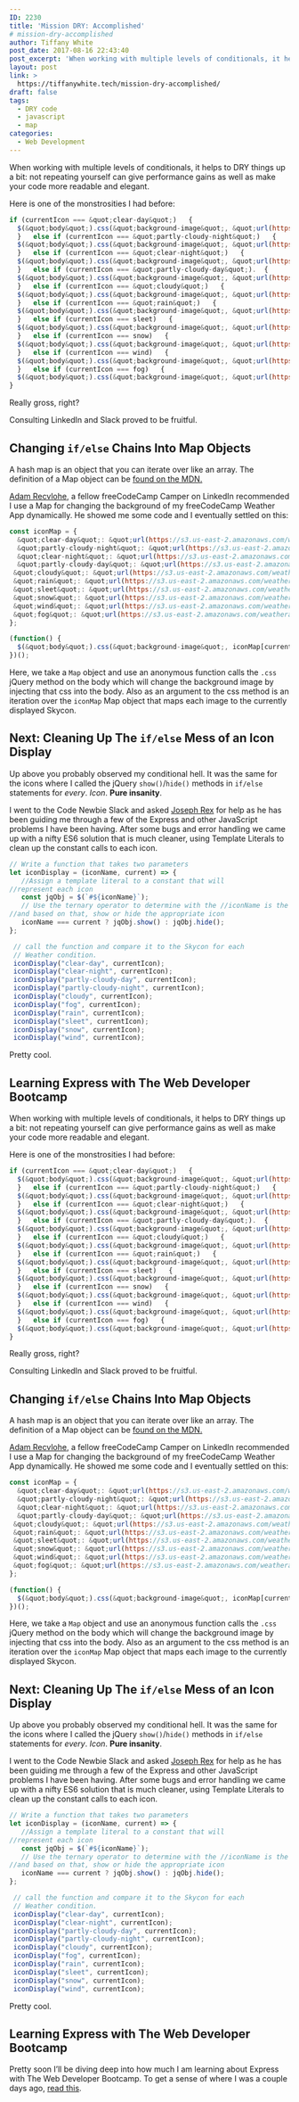 ```yaml
---
ID: 2230
title: 'Mission DRY: Accomplished'
# mission-dry-accomplished
author: Tiffany White
post_date: 2017-08-16 22:43:40
post_excerpt: 'When working with multiple levels of conditionals, it helps to DRY things up a bit: not repeating yourself can give performance gains as well as make your code more readable and elegant.'
layout: post
link: >
  https://tiffanywhite.tech/mission-dry-accomplished/
draft: false
tags:
  - DRY code
  - javascript
  - map
categories:
  - Web Development
---
```



When working with multiple levels of conditionals, it helps to DRY things up a bit: not repeating yourself can give performance gains as well as make your code more readable and elegant.

Here is one of the monstrosities I had before:

```javascript
if (currentIcon === &quot;clear-day&quot;)   {
  $(&quot;body&quot;).css(&quot;background-image&quot;, &quot;url(https://i.imgur.com/voece1h.jpg)&quot;);
  }   else if (currentIcon === &quot;partly-cloudy-night&quot;)   {
  $(&quot;body&quot;).css(&quot;background-image&quot;, &quot;url(https://i.imgur.com/r8haFIj.jpg)&quot;);
  }   else if (currentIcon === &quot;clear-night&quot;)   {
  $(&quot;body&quot;).css(&quot;background-image&quot;, &quot;url(https://i.imgur.com/K6Bazrl.jpg)&quot;);
  }   else if (currentIcon === &quot;partly-cloudy-day&quot;).  {
  $(&quot;body&quot;).css(&quot;background-image&quot;, &quot;url(https://i.imgur.com/dUS9u9b.jpg)&quot;);
  }   else if (currentIcon === &quot;cloudy&quot;)   {
  $(&quot;body&quot;).css(&quot;background-image&quot;, &quot;url(https://i.imgur.com/Kx3ku27.jpg)&quot;);
  }   else if (currentIcon === &quot;rain&quot;)   {
  $(&quot;body&quot;).css(&quot;background-image&quot;, &quot;url(https://i.imgur.com/g4afvja.jpg)&quot;);
  }   else if (currentIcon === sleet)   {
  $(&quot;body&quot;).css(&quot;background-image&quot;, &quot;url(https://i.imgur.com/pjq3VPO.jpg)&quot;);
  }   else if (currentIcon === snow)   {
  $(&quot;body&quot;).css(&quot;background-image&quot;, &quot;url(https://i.imgur.com/vH9cyKD.jpg)&quot;);
  }   else if (currentIcon === wind)   {
  $(&quot;body&quot;).css(&quot;background-image&quot;, &quot;url(https://i.imgur.com/ZtSl66b.jpg)&quot;);
  }   else if (currentIcon === fog)   {
  $(&quot;body&quot;).css(&quot;background-image&quot;, &quot;url(https://i.imgur.com/5z0CXkZ.jpg)&quot;);
}

```

Really gross, right?

Consulting LinkedIn and Slack proved to be fruitful.

## Changing `if/else` Chains Into Map Objects

A hash map is an object that you can iterate over like an array. The definition of a Map object can be [found on the MDN.](https://developer.mozilla.org/en-US/docs/Web/JavaScript/Reference/Global_Objects/Map)

[Adam Recvlohe](https://linkedin.com/in/adamrecvlohe), a fellow freeCodeCamp Camper on LinkedIn recommended I use a Map for changing the background of my freeCodeCamp Weather App dynamically. He showed me some code and I eventually settled on this:

```javascript
const iconMap = {
  &quot;clear-day&quot;: &quot;url(https://s3.us-east-2.amazonaws.com/weatherappfcc/sunny.jpg)&quot;,
  &quot;partly-cloudy-night&quot;: &quot;url(https://s3.us-east-2.amazonaws.com/weatherappfcc/fineas-anton-136459+copy.jpg)&quot;,
  &quot;clear-night&quot;: &quot;url(https://s3.us-east-2.amazonaws.com/weatherappfcc/sam-mcjunkin-38078.jpg)&quot;,
  &quot;partly-cloudy-day&quot;: &quot;url(https://s3.us-east-2.amazonaws.com/weatherappfcc/jeff-nafura-294909.jpg)&quot;,
 &quot;cloudy&quot;: &quot;url(https://s3.us-east-2.amazonaws.com/weatherappfcc/jonatan-pie-260835.jpg)&quot;,
 &quot;rain&quot;: &quot;url(https://s3.us-east-2.amazonaws.com/weatherappfcc/3opt\_rain.jpeg)&quot;,
 &quot;sleet&quot;: &quot;url(https://s3.us-east-2.amazonaws.com/weatherappfcc/jonatan-pie-190398.jpg)&quot;,
 &quot;snow&quot;: &quot;url(https://s3.us-east-2.amazonaws.com/weatherappfcc/snow.jpg)&quot;,
 &quot;wind&quot;: &quot;url(https://s3.us-east-2.amazonaws.com/weatherappfcc/jon-flobrant-2845.jpg)&quot;,
 &quot;fog&quot;: &quot;url(https://s3.us-east-2.amazonaws.com/weatherappfcc/elaine-li-416.jpg)&quot;
};

(function() {
  $(&quot;body&quot;).css(&quot;background-image&quot;, iconMap[currentIcon]);
})();
```

Here, we take a `Map` object and use an anonymous function calls the `.css` jQuery method on the body which will change the background image by injecting that css into the body. Also as an argument to the css method is an iteration over the `iconMap` Map object that maps each image to the currently displayed Skycon.

## Next: Cleaning Up The `if/else` Mess of an Icon Display

Up above you probably observed my conditional hell. It was the same for the icons where I called the jQuery `show()`/`hide()` methods in `if/else` statements for *every*. *Icon*. **Pure insanity**.

I went to the Code Newbie Slack and asked [Joseph Rex](https://twitter.com/josephrexme) for help as he has been guiding me through a few of the Express and other JavaScript problems I have been having. After some bugs and error handling we came up with a nifty ES6 solution that is much cleaner, using Template Literals to clean up the constant calls to each icon.

```javascript
// Write a function that takes two parameters
let iconDisplay = (iconName, current) => {
   //Assign a template literal to a constant that will
//represent each icon
   const jqObj = $(`#${iconName}`);
   // Use the ternary operator to determine with the //iconName is the current icon being shown for the condition
//and based on that, show or hide the appropriate icon
   iconName === current ? jqObj.show() : jqObj.hide();
};

 // call the function and compare it to the Skycon for each 
 // Weather condition.
 iconDisplay("clear-day", currentIcon);
 iconDisplay("clear-night", currentIcon);
 iconDisplay("partly-cloudy-day", currentIcon);
 iconDisplay("partly-cloudy-night", currentIcon);
 iconDisplay("cloudy", currentIcon);
 iconDisplay("fog", currentIcon);
 iconDisplay("rain", currentIcon);
 iconDisplay("sleet", currentIcon);
 iconDisplay("snow", currentIcon);
 iconDisplay("wind", currentIcon);

```

Pretty cool.

## Learning Express with The Web Developer Bootcamp




When working with multiple levels of conditionals, it helps to DRY things up a bit: not repeating yourself can give performance gains as well as make your code more readable and elegant.

Here is one of the monstrosities I had before:

```javascript
if (currentIcon === &quot;clear-day&quot;)   {
  $(&quot;body&quot;).css(&quot;background-image&quot;, &quot;url(https://i.imgur.com/voece1h.jpg)&quot;);
  }   else if (currentIcon === &quot;partly-cloudy-night&quot;)   {
  $(&quot;body&quot;).css(&quot;background-image&quot;, &quot;url(https://i.imgur.com/r8haFIj.jpg)&quot;);
  }   else if (currentIcon === &quot;clear-night&quot;)   {
  $(&quot;body&quot;).css(&quot;background-image&quot;, &quot;url(https://i.imgur.com/K6Bazrl.jpg)&quot;);
  }   else if (currentIcon === &quot;partly-cloudy-day&quot;).  {
  $(&quot;body&quot;).css(&quot;background-image&quot;, &quot;url(https://i.imgur.com/dUS9u9b.jpg)&quot;);
  }   else if (currentIcon === &quot;cloudy&quot;)   {
  $(&quot;body&quot;).css(&quot;background-image&quot;, &quot;url(https://i.imgur.com/Kx3ku27.jpg)&quot;);
  }   else if (currentIcon === &quot;rain&quot;)   {
  $(&quot;body&quot;).css(&quot;background-image&quot;, &quot;url(https://i.imgur.com/g4afvja.jpg)&quot;);
  }   else if (currentIcon === sleet)   {
  $(&quot;body&quot;).css(&quot;background-image&quot;, &quot;url(https://i.imgur.com/pjq3VPO.jpg)&quot;);
  }   else if (currentIcon === snow)   {
  $(&quot;body&quot;).css(&quot;background-image&quot;, &quot;url(https://i.imgur.com/vH9cyKD.jpg)&quot;);
  }   else if (currentIcon === wind)   {
  $(&quot;body&quot;).css(&quot;background-image&quot;, &quot;url(https://i.imgur.com/ZtSl66b.jpg)&quot;);
  }   else if (currentIcon === fog)   {
  $(&quot;body&quot;).css(&quot;background-image&quot;, &quot;url(https://i.imgur.com/5z0CXkZ.jpg)&quot;);
}

```

Really gross, right?

Consulting LinkedIn and Slack proved to be fruitful.

## Changing `if/else` Chains Into Map Objects

A hash map is an object that you can iterate over like an array. The definition of a Map object can be [found on the MDN.](https://developer.mozilla.org/en-US/docs/Web/JavaScript/Reference/Global_Objects/Map)

[Adam Recvlohe](https://linkedin.com/in/adamrecvlohe), a fellow freeCodeCamp Camper on LinkedIn recommended I use a Map for changing the background of my freeCodeCamp Weather App dynamically. He showed me some code and I eventually settled on this:

```javascript
const iconMap = {
  &quot;clear-day&quot;: &quot;url(https://s3.us-east-2.amazonaws.com/weatherappfcc/sunny.jpg)&quot;,
  &quot;partly-cloudy-night&quot;: &quot;url(https://s3.us-east-2.amazonaws.com/weatherappfcc/fineas-anton-136459+copy.jpg)&quot;,
  &quot;clear-night&quot;: &quot;url(https://s3.us-east-2.amazonaws.com/weatherappfcc/sam-mcjunkin-38078.jpg)&quot;,
  &quot;partly-cloudy-day&quot;: &quot;url(https://s3.us-east-2.amazonaws.com/weatherappfcc/jeff-nafura-294909.jpg)&quot;,
 &quot;cloudy&quot;: &quot;url(https://s3.us-east-2.amazonaws.com/weatherappfcc/jonatan-pie-260835.jpg)&quot;,
 &quot;rain&quot;: &quot;url(https://s3.us-east-2.amazonaws.com/weatherappfcc/3opt\_rain.jpeg)&quot;,
 &quot;sleet&quot;: &quot;url(https://s3.us-east-2.amazonaws.com/weatherappfcc/jonatan-pie-190398.jpg)&quot;,
 &quot;snow&quot;: &quot;url(https://s3.us-east-2.amazonaws.com/weatherappfcc/snow.jpg)&quot;,
 &quot;wind&quot;: &quot;url(https://s3.us-east-2.amazonaws.com/weatherappfcc/jon-flobrant-2845.jpg)&quot;,
 &quot;fog&quot;: &quot;url(https://s3.us-east-2.amazonaws.com/weatherappfcc/elaine-li-416.jpg)&quot;
};

(function() {
  $(&quot;body&quot;).css(&quot;background-image&quot;, iconMap[currentIcon]);
})();
```

Here, we take a `Map` object and use an anonymous function calls the `.css` jQuery method on the body which will change the background image by injecting that css into the body. Also as an argument to the css method is an iteration over the `iconMap` Map object that maps each image to the currently displayed Skycon.

## Next: Cleaning Up The `if/else` Mess of an Icon Display

Up above you probably observed my conditional hell. It was the same for the icons where I called the jQuery `show()`/`hide()` methods in `if/else` statements for *every*. *Icon*. **Pure insanity**.

I went to the Code Newbie Slack and asked [Joseph Rex](https://twitter.com/josephrexme) for help as he has been guiding me through a few of the Express and other JavaScript problems I have been having. After some bugs and error handling we came up with a nifty ES6 solution that is much cleaner, using Template Literals to clean up the constant calls to each icon.

```javascript
// Write a function that takes two parameters
let iconDisplay = (iconName, current) => {
   //Assign a template literal to a constant that will
//represent each icon
   const jqObj = $(`#${iconName}`);
   // Use the ternary operator to determine with the //iconName is the current icon being shown for the condition
//and based on that, show or hide the appropriate icon
   iconName === current ? jqObj.show() : jqObj.hide();
};

 // call the function and compare it to the Skycon for each 
 // Weather condition.
 iconDisplay("clear-day", currentIcon);
 iconDisplay("clear-night", currentIcon);
 iconDisplay("partly-cloudy-day", currentIcon);
 iconDisplay("partly-cloudy-night", currentIcon);
 iconDisplay("cloudy", currentIcon);
 iconDisplay("fog", currentIcon);
 iconDisplay("rain", currentIcon);
 iconDisplay("sleet", currentIcon);
 iconDisplay("snow", currentIcon);
 iconDisplay("wind", currentIcon);

```

Pretty cool.

## Learning Express with The Web Developer Bootcamp





Pretty soon I’ll be diving deep into how much I am learning about Express with The Web Developer Bootcamp. To get a sense of where I was a couple days ago, [read this](https://medium.com/100-days-of-code/100-days-of-code-day-17-7b04669c68c6).